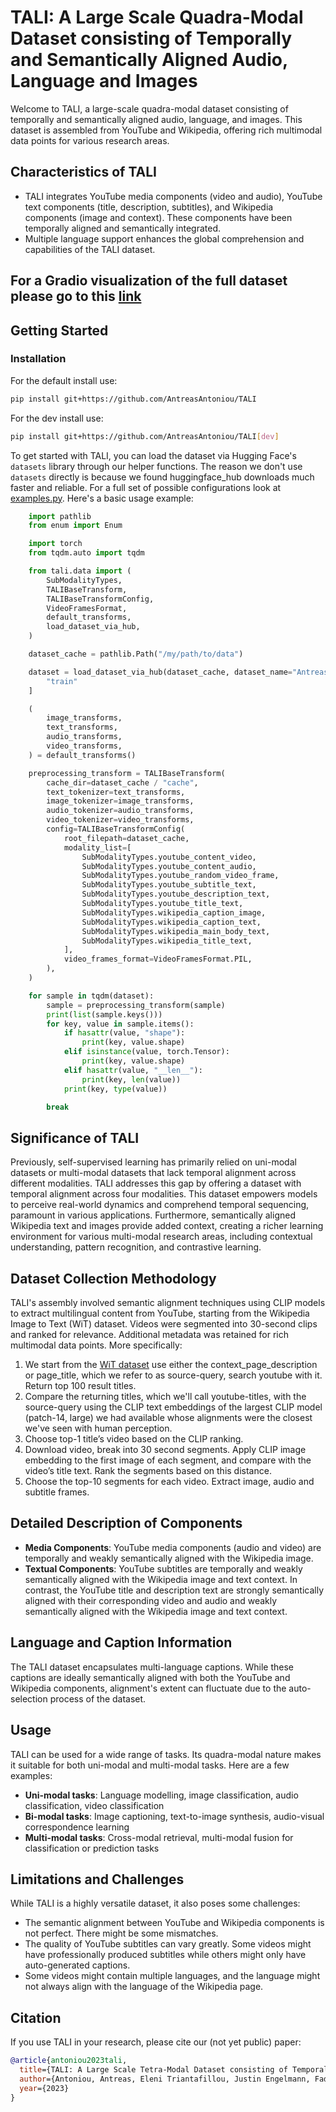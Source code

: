 
# TALI: A Large Scale Quadra-Modal Dataset consisting of Temporally and Semantically Aligned Audio, Language and Images

Welcome to TALI, a large-scale quadra-modal dataset consisting of temporally and semantically aligned audio, language, and images. This dataset is assembled from YouTube and Wikipedia, offering rich multimodal data points for various research areas.

## Characteristics of TALI

- TALI integrates YouTube media components (video and audio), YouTube text components (title, description, subtitles), and Wikipedia components (image and context). These components have been temporally aligned and semantically integrated.
- Multiple language support enhances the global comprehension and capabilities of the TALI dataset.

## For a Gradio visualization of the full dataset please go to this [link](https://antreas.io/demos/tali)

## Getting Started

### Installation

For the default install use:

```bash
pip install git+https://github.com/AntreasAntoniou/TALI
```

For the dev install use:

```bash
pip install git+https://github.com/AntreasAntoniou/TALI[dev]
```


To get started with TALI, you can load the dataset via Hugging Face's `datasets` library through our helper functions. The reason we don't use `datasets` directly is because we found huggingface_hub downloads much faster and reliable. For a full set of possible configurations look at [examples.py](examples.py). Here's a basic usage example:

```python
    import pathlib
    from enum import Enum

    import torch
    from tqdm.auto import tqdm

    from tali.data import (
        SubModalityTypes,
        TALIBaseTransform,
        TALIBaseTransformConfig,
        VideoFramesFormat,
        default_transforms,
        load_dataset_via_hub,
    )

    dataset_cache = pathlib.Path("/my/path/to/data")

    dataset = load_dataset_via_hub(dataset_cache, dataset_name="Antreas/TALI")[
        "train"
    ]

    (
        image_transforms,
        text_transforms,
        audio_transforms,
        video_transforms,
    ) = default_transforms()

    preprocessing_transform = TALIBaseTransform(
        cache_dir=dataset_cache / "cache",
        text_tokenizer=text_transforms,
        image_tokenizer=image_transforms,
        audio_tokenizer=audio_transforms,
        video_tokenizer=video_transforms,
        config=TALIBaseTransformConfig(
            root_filepath=dataset_cache,
            modality_list=[
                SubModalityTypes.youtube_content_video,
                SubModalityTypes.youtube_content_audio,
                SubModalityTypes.youtube_random_video_frame,
                SubModalityTypes.youtube_subtitle_text,
                SubModalityTypes.youtube_description_text,
                SubModalityTypes.youtube_title_text,
                SubModalityTypes.wikipedia_caption_image,
                SubModalityTypes.wikipedia_caption_text,
                SubModalityTypes.wikipedia_main_body_text,
                SubModalityTypes.wikipedia_title_text,
            ],
            video_frames_format=VideoFramesFormat.PIL,
        ),
    )

    for sample in tqdm(dataset):
        sample = preprocessing_transform(sample)
        print(list(sample.keys()))
        for key, value in sample.items():
            if hasattr(value, "shape"):
                print(key, value.shape)
            elif isinstance(value, torch.Tensor):
                print(key, value.shape)
            elif hasattr(value, "__len__"):
                print(key, len(value))
            print(key, type(value))

        break
```

## Significance of TALI

Previously, self-supervised learning has primarily relied on uni-modal datasets or multi-modal datasets that lack temporal alignment across different modalities. TALI addresses this gap by offering a dataset with temporal alignment across four modalities. This dataset empowers models to perceive real-world dynamics and comprehend temporal sequencing, paramount in various applications. Furthermore, semantically aligned Wikipedia text and images provide added context, creating a richer learning environment for various multi-modal research areas, including contextual understanding, pattern recognition, and contrastive learning.

## Dataset Collection Methodology

TALI's assembly involved semantic alignment techniques using CLIP models to extract multilingual content from YouTube, starting from the Wikipedia Image to Text (WiT) dataset. Videos were segmented into 30-second clips and ranked for relevance. Additional metadata was retained for rich multimodal data points. More specifically:

1. We start from the [WiT dataset](https://huggingface.co/datasets/wikimedia/wit_base) use either the context_page_description or page_title, which we refer to as source-query, search youtube with it. Return top 100 result titles.
2. Compare the returning titles, which we'll call youtube-titles, with the source-query using the CLIP text embeddings of the largest CLIP model (patch-14, large) we had available whose alignments were the closest we've seen with human perception.
3. Choose top-1 title’s video based on the CLIP ranking.
4. Download video, break into 30 second segments. Apply CLIP image embedding to the first image of each segment, and compare with the video’s title text. Rank the segments based on this distance.
5. Choose the top-10 segments for each video. Extract image, audio and subtitle frames.

## Detailed Description of Components

- **Media Components**: YouTube media components (audio and video) are temporally and weakly semantically aligned with the Wikipedia image.
- **Textual Components**: YouTube subtitles are temporally and weakly semantically aligned with the Wikipedia image and text context. In contrast, the YouTube title and description text are strongly semantically aligned with their corresponding video and audio and weakly semantically aligned with the Wikipedia image and text context.

## Language and Caption Information

The TALI dataset encapsulates multi-language captions. While these captions are ideally semantically aligned with both the YouTube and Wikipedia components, alignment's extent can fluctuate due to the auto-selection process of the dataset.

## Usage

TALI can be used for a wide range of tasks. Its quadra-modal nature makes it suitable for both uni-modal and multi-modal tasks. Here are a few examples:

- **Uni-modal tasks**: Language modelling, image classification, audio classification, video classification
- **Bi-modal tasks**: Image captioning, text-to-image synthesis, audio-visual correspondence learning
- **Multi-modal tasks**: Cross-modal retrieval, multi-modal fusion for classification or prediction tasks

## Limitations and Challenges

While TALI is a highly versatile dataset, it also poses some challenges:

- The semantic alignment between YouTube and Wikipedia components is not perfect. There might be some mismatches.
- The quality of YouTube subtitles can vary greatly. Some videos might have professionally produced subtitles while others might only have auto-generated captions.
- Some videos might contain multiple languages, and the language might not always align with the language of the Wikipedia page.

## Citation

If you use TALI in your research, please cite our (not yet public) paper:

```bibtex
@article{antoniou2023tali,
  title={TALI: A Large Scale Tetra-Modal Dataset consisting of Temporally and Semantically Aligned Audio, Language and Images},
  author={Antoniou, Antreas, Eleni Triantafillou, Justin Engelmann, Fady Rezk, Hugo Larochelle, Jeff Pan, Yi Liu, and Amos Storkey},
  year={2023}
}
```